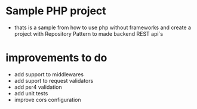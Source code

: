 # Sample PHP project

- thats is a sample from how to use php without frameworks and create a project with Repository Pattern to made backend REST api`s

# improvements to do 

- add support to middlewares
- add suport to request validators
- add psr4 validation
- add unit tests
- improve cors configuration